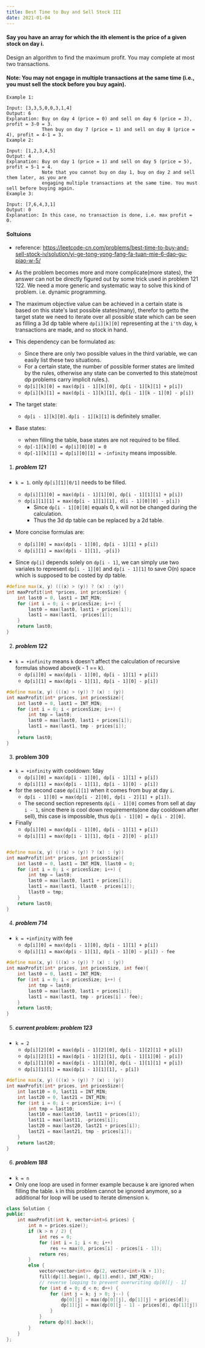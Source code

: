 ```yaml
---
title: Best Time to Buy and Sell Stock III
date: 2021-01-04
---
```


#### Say you have an array for which the ith element is the price of a given stock on day i.

Design an algorithm to find the maximum profit. You may complete at most two transactions.

#### Note: You may not engage in multiple transactions at the same time (i.e., you must sell the stock before you buy again).

```
Example 1:

Input: [3,3,5,0,0,3,1,4]
Output: 6
Explanation: Buy on day 4 (price = 0) and sell on day 6 (price = 3), profit = 3-0 = 3.
             Then buy on day 7 (price = 1) and sell on day 8 (price = 4), profit = 4-1 = 3.
Example 2:

Input: [1,2,3,4,5]
Output: 4
Explanation: Buy on day 1 (price = 1) and sell on day 5 (price = 5), profit = 5-1 = 4.
             Note that you cannot buy on day 1, buy on day 2 and sell them later, as you are
             engaging multiple transactions at the same time. You must sell before buying again.
Example 3:

Input: [7,6,4,3,1]
Output: 0
Explanation: In this case, no transaction is done, i.e. max profit = 0.
```

#### Soltuions

- reference: https://leetcode-cn.com/problems/best-time-to-buy-and-sell-stock-iv/solution/yi-ge-tong-yong-fang-fa-tuan-mie-6-dao-gu-piao-w-5/

- As the problem becomes more and more complicate(more states), the answer can not be directly figured out by some trick used in problem 121 122. We need a more generic and systematic way to solve this kind of problem. i.e. dynamic programming.

- The maximum objective value can be achieved in a certain state is based on this state's last possible states(many), therefor to getto the target state we need to iterate over all possible state which can be seen as filling a 3d dp table where `dp[i][k][0]` representing at the `i'th` day, `k` transactions are made, and `no` stock in hand.
- This dependency can be formulated as:
    - Since there are only two possible values in the third variable, we can easily list these two situations.
    - For a certain state, the number of possible former states are limited by the rules, otherwise any state can be converted to this state(most dp problems carry implicit rules.).
    - `dp[i][k][0] = max(dp[i - 1][k][0], dp[i - 1][k][1] + p[i])`
    - `dp[i][k][1] = max(dp[i - 1][k][1], dp[i - 1][k - 1][0] - p[i])`
- The target state:
    - `dp[i - 1][k][0]`.  `dp[i - 1][k][1]` is definitely smaller.
- Base states: 
    - when filling the table, base states are not required to be filled.
    - `dp[-1][k][0] = dp[i][0][0] = 0`
    - `dp[-1][k][1] = dp[i][0][1] = -infinity` means impossible.


1. ##### problem 121

- `k = 1`. only `dp[i][1][0/1]` needs to be filled.
    - `dp[i][1][0] = max(dp[i - 1][1][0], dp[i - 1][1][1] + p[i])`
    - `dp[i][1][1] = max(dp[i - 1][1][1], d[i - 1][0][0] - p[i])`
        - Since `dp[i - 1][0][0]` equals 0, `k` will not be changed during the calculation.
        - Thus the 3d dp table can be replaced by a 2d table.

- More concise formulas are:
    - `dp[i][0] = max(dp[i - 1][0], dp[i - 1][1] + p[i])`
    - `dp[i][1] = max(dp[i - 1][1], -p[i])`

- Since `dp[i]` depends solely on `dp[i - 1]`, we can simply use two variales to represent `dp[i - 1][0]` and `dp[i - 1][1]` to save O(n) space which is supposed to be costed by dp table.

```cpp
#define max(x, y) (((x) > (y)) ? (x) : (y))
int maxProfit(int *prices, int pricesSize) {
    int last0 = 0, last1 = INT_MIN;
    for (int i = 0; i < pricesSize; i++) {
        last0 = max(last0, last1 + prices[i]);
        last1 = max(last1, -prices[i]);
    }
    return last0;
}
```

2. ##### problem 122

- `k = +infinity` means `k` doesn't affect the calculation of recursive formulas showed above(k - 1 == k).
    - `dp[i][0] = max(dp[i - 1][0], dp[i - 1][1] + p[i])`
    - `dp[i][1] = max(dp[i - 1][1], dp[i - 1][0] - p[i])`

```cpp
#define max(x, y) (((x) > (y)) ? (x) : (y))
int maxProfit(int* prices, int pricesSize){
    int last0 = 0, last1 = INT_MIN;
    for (int i = 0; i < pricesSize; i++) {
        int tmp = last0;
        last0 = max(last0, last1 + prices[i]);
        last1 = max(last1, tmp - prices[i]);
    }
    return last0;
}
```

3. #### problem 309

- `k = +infinity` with cooldown: 1day
    - `dp[i][0] = max(dp[i - 1][0], dp[i - 1][1] + p[i])`
    - `dp[i][1] = max(dp[i - 1][1], dp[i - 1][0] - p[i])`
- for the second case `dp[i][1]` when it comes from buy at day `i`. 
    - `dp[i - 1][0] = max(dp[i - 2][0], dp[i - 2][1] + p[i])`.
    - The second section represents `dp[i - 1][0]` comes from sell at day `i - 1`, since there is cool down requirements(one day cooldown after sell), this case is impossible, thus `dp[i - 1][0] = dp[i - 2][0]`.
- Finally
    - `dp[i][0] = max(dp[i - 1][0], dp[i - 1][1] + p[i])`
    - `dp[i][1] = max(dp[i - 1][1], dp[i - 2][0] - p[i])`



```cpp

#define max(x, y) (((x) > (y)) ? (x) : (y))
int maxProfit(int* prices, int pricesSize){
    int last0 = 0, last1 = INT_MIN, llast0 = 0;
    for (int i = 0; i < pricesSize; i++) {
        int tmp = last0;
        last0 = max(last0, last1 + prices[i]);
        last1 = max(last1, llast0 - prices[i]);
        llast0 = tmp;
    }
    return last0;
}
```

4. ##### problem 714


- `k = +infinity` with fee
    - `dp[i][0] = max(dp[i - 1][0], dp[i - 1][1] + p[i])`
    - `dp[i][1] = max(dp[i - 1][1], dp[i - 1][0] - p[i]) - fee`

```cpp
#define max(x, y) (((x) > (y)) ? (x) : (y))
int maxProfit(int* prices, int pricesSize, int fee){
    int last0 = 0, last1 = INT_MIN;
    for (int i = 0; i < pricesSize; i++) {
        int tmp = last0;
        last0 = max(last0, last1 + prices[i]);
        last1 = max(last1, tmp - prices[i] - fee);
    }
    return last0;
}
```

5. ##### current problem: problem 123

- `k = 2`
    - `dp[i][2][0] = max(dp[i - 1][2][0], dp[i - 1][2][1] + p[i])`
    - `dp[i][2][1] = max(dp[i - 1][2][1], dp[i - 1][1][0] - p[i])`
    - `dp[i][1][0] = max(dp[i - 1][1][0], dp[i - 1][1][1] + p[i])`
    - `dp[i][1][1] = max(dp[i - 1][1][1], - p[i])`

```cpp
#define max(x, y) (((x) > (y)) ? (x) : (y))
int maxProfit(int* prices, int pricesSize){
    int last10 = 0, last11 = INT_MIN;
    int last20 = 0, last21 = INT_MIN;
    for (int i = 0; i < pricesSize; i++) {
        int tmp = last10;
        last10 = max(last10, last11 + prices[i]);
        last11 = max(last11, -prices[i]);
        last20 = max(last20, last21 + prices[i]);
        last21 = max(last21, tmp - prices[i]);
    }
    return last20;
}
```

6. ##### problem 188

- `k = n`
- Only one loop are used in former example because k are ignored when filling the table. `k` in this problem cannot be ignored anymore, so a additional for loop will be used to iterate dimension `k`.

```cpp
class Solution {
public:
    int maxProfit(int k, vector<int>& prices) {
        int n = prices.size();
        if (k > n / 2) {
            int res = 0;
            for (int i = 1; i < n; i++)
                res += max(0, prices[i] - prices[i - 1]);
            return res;
        }
        else {
            vector<vector<int>> dp(2, vector<int>(k + 1));
            fill(dp[1].begin(), dp[1].end(), INT_MIN);
            // reverse looping to prevent overwriting dp[0][j - 1]
            for (int d = 0; d < n; d++) {
                for (int j = k; j > 0; j--) {
                    dp[0][j] = max(dp[0][j], dp[1][j] + prices[d]);
                    dp[1][j] = max(dp[0][j - 1] - prices[d], dp[1][j]);
                }
            }
            return dp[0].back();
        }
    }
};
```

